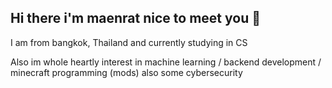 <h2> Hi there i'm maenrat nice to meet you 👋 </h2>
I am from bangkok, Thailand and currently studying in CS 

Also im whole heartly interest in machine learning / backend development / minecraft programming (mods) also some cybersecurity 
